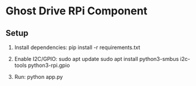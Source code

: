 # Ghost Drive RPi Component

## Setup
1. Install dependencies:
   pip install -r requirements.txt

2. Enable I2C/GPIO:
   sudo apt update
   sudo apt install python3-smbus i2c-tools python3-rpi.gpio

3. Run:
   python app.py
